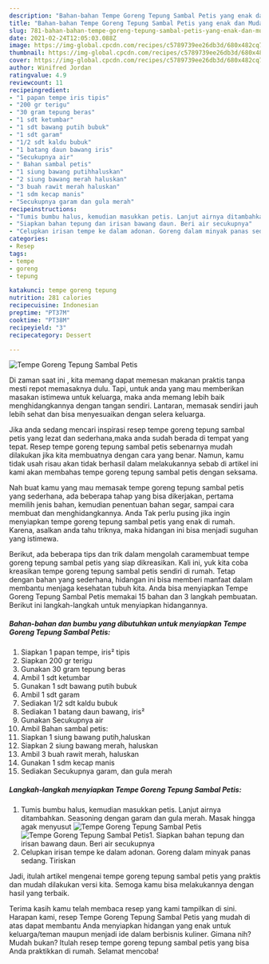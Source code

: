 ```yaml
---
description: "Bahan-bahan Tempe Goreng Tepung Sambal Petis yang enak dan Mudah Dibuat"
title: "Bahan-bahan Tempe Goreng Tepung Sambal Petis yang enak dan Mudah Dibuat"
slug: 781-bahan-bahan-tempe-goreng-tepung-sambal-petis-yang-enak-dan-mudah-dibuat
date: 2021-02-24T12:05:03.088Z
image: https://img-global.cpcdn.com/recipes/c5789739ee26db3d/680x482cq70/tempe-goreng-tepung-sambal-petis-foto-resep-utama.jpg
thumbnail: https://img-global.cpcdn.com/recipes/c5789739ee26db3d/680x482cq70/tempe-goreng-tepung-sambal-petis-foto-resep-utama.jpg
cover: https://img-global.cpcdn.com/recipes/c5789739ee26db3d/680x482cq70/tempe-goreng-tepung-sambal-petis-foto-resep-utama.jpg
author: Winifred Jordan
ratingvalue: 4.9
reviewcount: 11
recipeingredient:
- "1 papan tempe iris tipis"
- "200 gr terigu"
- "30 gram tepung beras"
- "1 sdt ketumbar"
- "1 sdt bawang putih bubuk"
- "1 sdt garam"
- "1/2 sdt kaldu bubuk"
- "1 batang daun bawang iris"
- "Secukupnya air"
- " Bahan sambal petis"
- "1 siung bawang putihhaluskan"
- "2 siung bawang merah haluskan"
- "3 buah rawit merah haluskan"
- "1 sdm kecap manis"
- "Secukupnya garam dan gula merah"
recipeinstructions:
- "Tumis bumbu halus, kemudian masukkan petis. Lanjut airnya ditambahkan. Seasoning dengan garam dan gula merah. Masak hingga agak menyusut"
- "Siapkan bahan tepung dan irisan bawang daun. Beri air secukupnya"
- "Celupkan irisan tempe ke dalam adonan. Goreng dalam minyak panas sedang. Tiriskan"
categories:
- Resep
tags:
- tempe
- goreng
- tepung

katakunci: tempe goreng tepung 
nutrition: 281 calories
recipecuisine: Indonesian
preptime: "PT37M"
cooktime: "PT38M"
recipeyield: "3"
recipecategory: Dessert

---
```



![Tempe Goreng Tepung Sambal Petis](https://img-global.cpcdn.com/recipes/c5789739ee26db3d/680x482cq70/tempe-goreng-tepung-sambal-petis-foto-resep-utama.jpg)

Di zaman  saat ini , kita memang dapat memesan makanan praktis tanpa mesti repot memasaknya dulu. Tapi, untuk anda yang mau memberikan masakan istimewa untuk keluarga, maka anda memang lebih baik menghidangkannya dengan tangan sendiri. Lantaran, memasak sendiri jauh lebih sehat dan bisa menyesuaikan dengan selera keluarga.

Jika anda sedang mencari inspirasi resep tempe goreng tepung sambal petis yang lezat dan sederhana,maka anda sudah berada di tempat yang tepat. Resep tempe goreng tepung sambal petis  sebenarnya mudah dilakukan jika kita membuatnya dengan cara yang benar. Namun, kamu tidak usah risau akan tidak berhasil dalam melakukannya 
sebab di artikel ini kami akan membahas tempe goreng tepung sambal petis dengan seksama.  



Nah buat kamu yang mau memasak tempe goreng tepung sambal petis yang sederhana, ada beberapa tahap yang bisa dikerjakan, pertama memilih jenis bahan, kemudian penentuan bahan segar, sampai cara membuat dan menghidangkannya. Anda Tak perlu pusing jika ingin menyiapkan tempe goreng tepung sambal petis yang enak di rumah. Karena, asalkan anda  tahu triknya, maka hidangan ini bisa menjadi suguhan yang istimewa.

Berikut, ada beberapa tips dan trik dalam mengolah caramembuat tempe goreng tepung sambal petis yang siap dikreasikan. Kali ini, yuk kita coba kreasikan tempe goreng tepung sambal petis sendiri di rumah. Tetap dengan bahan yang sederhana, hidangan ini bisa memberi manfaat dalam membantu menjaga kesehatan tubuh kita. Anda bisa menyiapkan Tempe Goreng Tepung Sambal Petis memakai 15 bahan dan 3 langkah pembuatan. Berikut ini langkah-langkah untuk menyiapkan hidangannya.

<!--inarticleads1-->

##### Bahan-bahan dan bumbu yang dibutuhkan untuk menyiapkan Tempe Goreng Tepung Sambal Petis:

1. Siapkan 1 papan tempe, iris² tipis
1. Siapkan 200 gr terigu
1. Gunakan 30 gram tepung beras
1. Ambil 1 sdt ketumbar
1. Gunakan 1 sdt bawang putih bubuk
1. Ambil 1 sdt garam
1. Sediakan 1/2 sdt kaldu bubuk
1. Sediakan 1 batang daun bawang, iris²
1. Gunakan Secukupnya air
1. Ambil  Bahan sambal petis:
1. Siapkan 1 siung bawang putih,haluskan
1. Siapkan 2 siung bawang merah, haluskan
1. Ambil 3 buah rawit merah, haluskan
1. Gunakan 1 sdm kecap manis
1. Sediakan Secukupnya garam, dan gula merah




<!--inarticleads2-->

##### Langkah-langkah menyiapkan Tempe Goreng Tepung Sambal Petis:

1. Tumis bumbu halus, kemudian masukkan petis. Lanjut airnya ditambahkan. Seasoning dengan garam dan gula merah. Masak hingga agak menyusut
<img src="https://img-global.cpcdn.com/steps/610119923f76f151/160x128cq70/tempe-goreng-tepung-sambal-petis-langkah-memasak-1-foto.jpg" alt="Tempe Goreng Tepung Sambal Petis"><img src="https://img-global.cpcdn.com/steps/79954d3c11f11730/160x128cq70/tempe-goreng-tepung-sambal-petis-langkah-memasak-1-foto.jpg" alt="Tempe Goreng Tepung Sambal Petis">1. Siapkan bahan tepung dan irisan bawang daun. Beri air secukupnya
1. Celupkan irisan tempe ke dalam adonan. Goreng dalam minyak panas sedang. Tiriskan




Jadi, itulah artikel mengenai  tempe goreng tepung sambal petis  yang praktis dan mudah dilakukan versi kita. Semoga kamu bisa melakukannya dengan hasil yang terbaik. 

Terima kasih kamu telah membaca resep yang kami tampilkan di sini. Harapan kami, resep  Tempe Goreng Tepung Sambal Petis yang mudah di atas dapat membantu Anda menyiapkan hidangan yang enak untuk keluarga/teman maupun menjadi ide dalam berbisnis kuliner. Gimana nih? Mudah bukan? Itulah resep tempe goreng tepung sambal petis yang bisa Anda praktikkan di rumah. Selamat mencoba!

